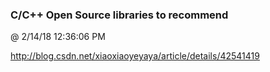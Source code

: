 ﻿

### C/C++ Open Source libraries to recommend
@ 2/14/18 12:36:06 PM

http://blog.csdn.net/xiaoxiaoyeyaya/article/details/42541419

